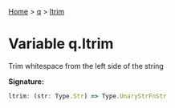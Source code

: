 [Home](../../../index.md) &gt; [q](../../q.md) &gt; [ltrim](./ltrim.md)

# Variable q.ltrim

Trim whitespace from the left side of the string

<b>Signature:</b>

```typescript
ltrim: (str: Type.Str) => Type.UnaryStrFnStr
```
